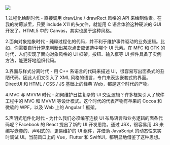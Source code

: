 ![](https://upload-images.jianshu.io/upload_images/15312191-591658c5c6261719.png?imageMogr2/auto-orient/strip%7CimageView2/2/w/1240)

1.过程化绘制时代 - 直接调用 drawLine / drawRect 风格的 API 来绘制像素。在我的树莓派里，只要 include X11 的头文件，就能用 C 语言体验这种硬派的 GUI 开发了。HTML5 中的 Canvas，其实也属于这种风格。

2.面向对象抽象时代 - 纯粹过程化的代码，并不利于维护事件驱动的业务逻辑。比如，你需要自行计算来判断出某次点击应该选中哪个 UI 元素。在 MFC 和 GTK 的时代，人们实现了面向对象风格的 UI 框架。按钮、输入框等 UI 控件具备了实例方法，能更好地组织代码。

3.界面与样式分离时代 - 用 C++ 系语言的代码来描述 UI，很容易写出面条式的丑陋代码。因此人们又引入了 XML 风格的语言，专门来表达嵌套式的界面。DirectUI 和 HTML / CSS / JS 基础上的经典 Web，都是这个时代的产物。

4.MVC 与 MVVM 时代 - 如何维护日益复杂的 UI 交互逻辑？许多框架引入了软件工程中的 MVC 和 MVVM 等设计模式。这个时代的代表产物有苹果的 Cocoa 和微软的 WPF，以及 Web 上的 Angular 1 框架。

5.声明式组件化时代 - 为什么我们必须编写连接 UI 布局语言和业务逻辑的面条代码呢？Facebook 的 React 提出了新的 UI 开发思路。通过 JSX，很容易用 JS 来编写嵌套的、声明式的、更易维护的 UI 组件，并借助 JavaScript 的动态性来实时调试 UI。当前风口上的 Vue，Flutter 和 SwiftUI，都明显地借鉴了这种思想。
